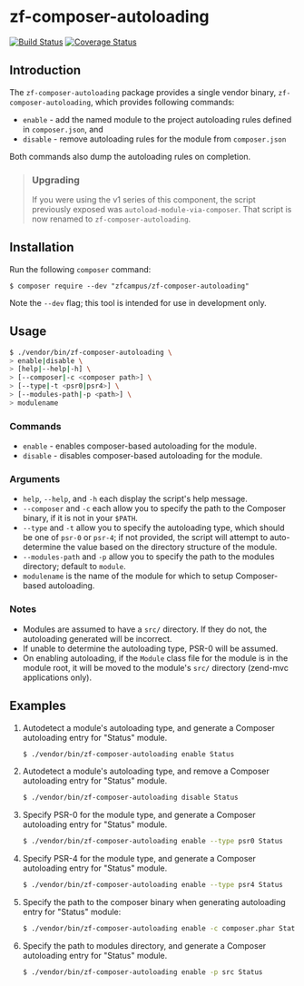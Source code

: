 zf-composer-autoloading
=======================

[![Build Status](https://travis-ci.org/zfcampus/zf-composer-autoloading.svg?branch=master)](https://travis-ci.org/zfcampus/zf-composer-autoloading)
[![Coverage Status](https://coveralls.io/repos/github/zfcampus/zf-composer-autoloading/badge.svg?branch=master)](https://coveralls.io/github/zfcampus/zf-composer-autoloading?branch=master)

Introduction
------------

The `zf-composer-autoloading` package provides a single vendor binary,
`zf-composer-autoloading`, which provides following commands:

- `enable` - add the named module to the project autoloading rules
  defined in `composer.json`, and
- `disable` - remove autoloading rules for the module from
  `composer.json`

Both commands also dump the autoloading rules on completion.

> ### Upgrading
>
> If you were using the v1 series of this component, the script previously
> exposed was `autoload-module-via-composer`. That script is now renamed
> to `zf-composer-autoloading`.

Installation
------------

Run the following `composer` command:

```console
$ composer require --dev "zfcampus/zf-composer-autoloading"
```

Note the `--dev` flag; this tool is intended for use in development only.

Usage
-----

```bash
$ ./vendor/bin/zf-composer-autoloading \
> enable|disable \
> [help|--help|-h] \
> [--composer|-c <composer path>] \
> [--type|-t <psr0|psr4>] \
> [--modules-path|-p <path>] \
> modulename
```

### Commands

- `enable` - enables composer-based autoloading for the module.
- `disable` - disables composer-based autoloading for the module.

### Arguments

- `help`, `--help`, and `-h` each display the script's help message.
- `--composer` and `-c` each allow you to specify the path to the Composer
  binary, if it is not in your `$PATH`.
- `--type` and `-t` allow you to specify the autoloading type, which should be
  one of `psr-0` or `psr-4`; if not provided, the script will attempt to
  auto-determine the value based on the directory structure of the module.
- `--modules-path` and `-p` allow you to specify the path to the modules
  directory; default to `module`.
- `modulename` is the name of the module for which to setup Composer-based
  autoloading.

### Notes

- Modules are assumed to have a `src/` directory. If they do not, the
  autoloading generated will be incorrect.
- If unable to determine the autoloading type, PSR-0 will be assumed.
- On enabling autoloading, if the `Module` class file for the module
  is in the module root, it will be moved to the module's `src/` directory
  (zend-mvc applications only).

Examples
--------

1. Autodetect a module's autoloading type, and generate a Composer autoloading
   entry for "Status" module.

   ```bash
   $ ./vendor/bin/zf-composer-autoloading enable Status
   ```
   
1. Autodetect a module's autoloading type, and remove a Composer autoloading
   entry for "Status" module.
   
   ```bash
   $ ./vendor/bin/zf-composer-autoloading disable Status
   ```

1. Specify PSR-0 for the module type, and generate a Composer autoloading
   entry for "Status" module.

   ```bash
   $ ./vendor/bin/zf-composer-autoloading enable --type psr0 Status
   ```

1. Specify PSR-4 for the module type, and generate a Composer autoloading
   entry for "Status" module.

   ```bash
   $ ./vendor/bin/zf-composer-autoloading enable --type psr4 Status
   ```

1. Specify the path to the composer binary when generating autoloading entry
   for "Status" module:

   ```bash
   $ ./vendor/bin/zf-composer-autoloading enable -c composer.phar Status
   ```

1. Specify the path to modules directory, and generate a Composer autoloading
   entry for "Status" module.

   ```bash
   $ ./vendor/bin/zf-composer-autoloading enable -p src Status
   ```
